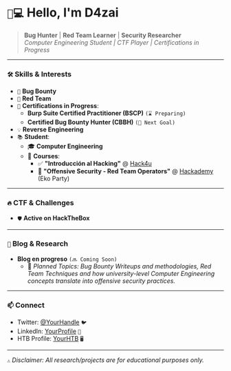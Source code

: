 # `👨💻` Hello, I'm D4zai

> **Bug Hunter** | **Red Team Learner** | **Security Researcher**  
> *Computer Engineering Student | CTF Player | Certifications in Progress*

---

### `🛠️` **Skills & Interests**
- `🐛` **Bug Bounty**
- `🔴` **Red Team**
- `📜` **Certifications in Progress**:  
  - **Burp Suite Certified Practitioner (BSCP)** `(⌛ Preparing)`  
  - **Certified Bug Bounty Hunter (CBBH)** `(🚀 Next Goal)`  
- `💡` **Reverse Engineering**
- `📚` **Student**:  
  - 🎓 **Computer Engineering**
  - 🏫 **Courses**:  
    - ✅ **"Introducción al Hacking"** @ [Hack4u](https://hack4u.io/)  
    - 📖 **"Offensive Security - Red Team Operators"** @ [Hackademy](https://ekoparty.org/hackademy/) (Eko Party)  

---

### `🔥` **CTF & Challenges**
- `🛡️` **Active on HackTheBox**

---

### `📝` **Blog & Research**
- **Blog en progreso** `(🔜 Coming Soon)`  
  - 📌 *Planned Topics: Bug Bounty Writeups and methodologies, Red Team Techniques and how university-level Computer Engineering concepts translate into offensive security practices.*  

---

### `📫` **Connect**
- Twitter: [@YourHandle](https://twitter.com/YourHandle) `🐦`  
- LinkedIn: [YourProfile](https://linkedin.com/in/YourProfile) `💼`  
- HTB Profile: [YourHTB](https://app.hackthebox.com/profile/123456) `🖥️`  

---

`⚠️` *Disclaimer: All research/projects are for educational purposes only.*  
